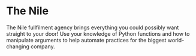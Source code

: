 # The Nile
The Nile fullfilment agency brings everything you could possibly want straight to your door! Use your knowledge of Python functions and how to manipulate arguments to help automate practices for the biggest world-changing company.
